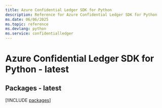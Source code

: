 ```yaml
---
title: Azure Confidential Ledger SDK for Python
description: Reference for Azure Confidential Ledger SDK for Python
ms.date: 06/06/2025
ms.topic: reference
ms.devlang: python
ms.service: confidentialledger
---
```

# Azure Confidential Ledger SDK for Python - latest
## Packages - latest
[!INCLUDE [packages](confidential-ledger-index.md)]